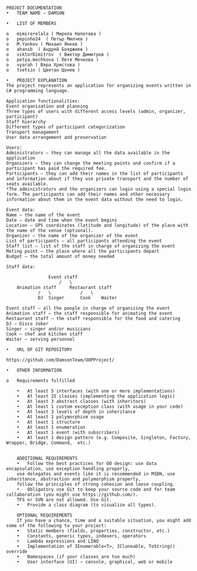 	

	PROJECT DOCUMENTATION
	•	TEAM NAME – DAMSON

	•	LIST OF MEMBERS

	o	mimirerelala ( Мирела Напетова )
	o	pepinho24  ( Петър Милчев )
	o	M.Yankov ( Михаил Янков )
	o	ahansb  ( Андрей Бояджиев )
	o	viktorDimitrov  ( Виктор Димитров )
	o	petya.mechkova ( Петя Мечкова )
	o	vyarah ( Вяра Христова )
	o	tsetsin ( Цветан Цонев )

	•	PROJECT EXPLANATION
	The project represents an application for organizing events written in C# programming language.

	Application functionalities:
	Event organization and planning
	Three types of users with different access levels (admin, organizer, participant)
	Staff hierarchy 
	Different types of participant categorization
	Transport management
	User data arrangement and preservation
	
	Users:
	Administrators – they can manage all the data available in the application
	Organizers – they can change the meeting points and confirm if a participant has paid the required fee.
	Participants – they can add their names in the list of participants and information about if they use private transport and the number of seats available.
	*The administrators and the organizers can login using a special login form. The participants can add their names and other necessary information about them in the event data without the need to login. 
	
	Event data:
	Name – the name of the event
	Date – date and time when the event begins
	Location – GPS coordinates (latitude and longitude) of the place with the name of the venue (optional).
	Organizer – the name of the organizer of the event
	List of participants – all participants attending the event
	Staff list – list of the staff in charge of organizing the event
	Meting point – the place where all the participants depart
	Budget – the total amount of money needed
	
	Staff data:
	
					Event staff
						/	\
		Animation staff		Restaurant staff
				/	\			/	\
				DJ	Singer		Cook	Waiter
	
	Event staff – all the people in charge of organizing the event
	Animation staff – the staff responsible for animating the event
	Restaurant staff – the staff responsible for the food and catering
	DJ – Disco Joker
	Singer – singer and/or musicians
	Cook – chef and kitchen staff
	Waiter – serving personnel

	•	URL OF GIT REPOSITORY
	
	https://github.com/DamsonTeam/OOPProject/

	•	OTHER INFORMATION
	
	o	Requirements fulfilled
		
		•	At least 5 interfaces (with one or more implementations)
		•	At least 15 classes (implementing the application logic)
		•	At least 3 abstract classes (with inheritors)
		•	At least 1 custom exception class (with usage in your code)
		•	At least 3 levels of depth in inheritance
		•	At least 1 polymorphism usage
		•	At least 1 structure
		•	At least 1 enumeration
		•	At least 1 event (with subscribers)
		•	At least 1 design pattern (e.g. Composite, Singleton, Factory, Wrapper, Bridge, Command,  etc.)

		
		ADDITIONAL REQUIREMENTS
		•	Follow the best practices for OO design: use data encapsulation, use exception handling properly,
		use delegates and events like it is recommended in MSDN, use inheritance, abstraction and polymorphism properly, 
		follow the principles of strong cohesion and loose coupling.
		•	Obligatory use Git to keep your source code and for team collaboration (you might use https://github.com/). 
		TFS or SVN are not allowed. Use Git.
		•	Provide a class diagram (to visualize all types).

		OPTIONAL REQUIREMENTS
		If you have a chance, time and a suitable situation, you might add some of the following to your project:
		•	Static members (fields, properties, constructor, etc.)
		•	Constants, generic types, indexers, operators
		•	Lambda expressions and LINQ
		•	Implementation of IEnumerable<T>, ICloneable, ToString() override
		•	Namespaces (if your classes are too much) 
		•	User interface (UI) – console, graphical, web or mobile


		
